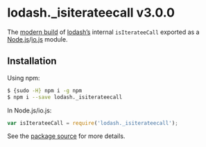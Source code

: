# lodash._isiterateecall v3.0.0

The [modern build](https://github.com/lodash/lodash/wiki/Build-Differences) of [lodash’s](https://lodash.com/) internal `isIterateeCall` exported as a [Node.js](http://nodejs.org/)/[io.js](https://iojs.org/) module.

## Installation

Using npm:

```bash
$ {sudo -H} npm i -g npm
$ npm i --save lodash._isiterateecall
```

In Node.js/io.js:

```js
var isIterateeCall = require('lodash._isiterateecall');
```

See the [package source](https://github.com/lodash/lodash/blob/3.0.0-npm-packages/lodash._isiterateecall) for more details.
